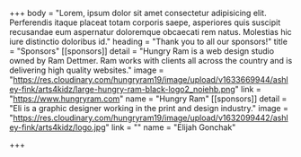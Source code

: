 +++
body = "Lorem, ipsum dolor sit amet consectetur adipisicing elit. Perferendis itaque placeat totam corporis saepe, asperiores quis suscipit recusandae eum aspernatur doloremque obcaecati rem natus. Molestias hic iure distinctio doloribus id."
heading = "Thank you to all our sponsors!"
title = "Sponsors"
[[sponsors]]
detail = "Hungry Ram is a web design studio owned by Ram Dettmer. Ram works with clients all across the country and is delivering high quality websites."
image = "https://res.cloudinary.com/hungryram19/image/upload/v1633669944/ashley-fink/arts4kidz/large-hungry-ram-black-logo2_noiehb.png"
link = "https://www.hungryram.com"
name = "Hungry Ram"
[[sponsors]]
detail = "Eli is a graphic designer working in the print and design industry."
image = "https://res.cloudinary.com/hungryram19/image/upload/v1632099442/ashley-fink/arts4kidz/logo.jpg"
link = ""
name = "Elijah Gonchak"

+++
